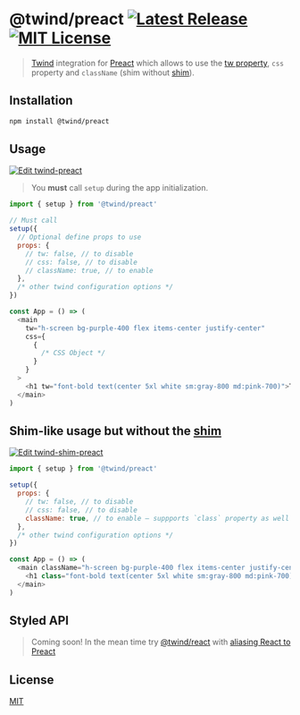 # @twind/preact [![Latest Release](https://flat.badgen.net/npm/v/twind?icon=npm&label&cache=10800&color=blue)](https://www.npmjs.com/package/@twind/preact) [![MIT License](https://flat.badgen.net/github/license/tw-in-js/use-twind-with)](https://github.com/tw-in-js/use-twind-with/blob/main/LICENSE)

> [Twind](https://twind.dev) integration for [Preact](https://preactjs.com) which allows to use the [tw property](https://github.com/tw-in-js/twind-jsx-preprocessor/blob/main/docs/tw-prop.md), `css` property and `className` (shim without [shim](https://twind.dev/docs/handbook/getting-started/using-the-shim.html)).

## Installation

```sh
npm install @twind/preact
```

## Usage

[![Edit twind-preact](https://codesandbox.io/static/img/play-codesandbox.svg)](https://codesandbox.io/s/thirsty-banzai-smrpi?fontsize=14&hidenavigation=1&theme=dark)

> You **must** call `setup` during the app initialization.

```js
import { setup } from '@twind/preact'

// Must call
setup({
  // Optional define props to use
  props: {
    // tw: false, // to disable
    // css: false, // to disable
    // className: true, // to enable
  },
  /* other twind configuration options */
})

const App = () => (
  <main
    tw="h-screen bg-purple-400 flex items-center justify-center"
    css={
      {
        /* CSS Object */
      }
    }
  >
    <h1 tw="font-bold text(center 5xl white sm:gray-800 md:pink-700)">This is Twind!</h1>
  </main>
)
```

## Shim-like usage but without the [shim](https://twind.dev/docs/handbook/getting-started/using-the-shim.html)

[![Edit twind-shim-preact](https://codesandbox.io/static/img/play-codesandbox.svg)](https://codesandbox.io/s/twind-preact-forked-wfou9?fontsize=14&hidenavigation=1&theme=dark)

```js
import { setup } from '@twind/preact'

setup({
  props: {
    // tw: false, // to disable
    // css: false, // to disable
    className: true, // to enable – suppports `class` property as well
  },
  /* other twind configuration options */
})

const App = () => (
  <main className="h-screen bg-purple-400 flex items-center justify-center">
    <h1 class="font-bold text(center 5xl white sm:gray-800 md:pink-700)">This is Twind!</h1>
  </main>
)
```

## Styled API

> Coming soon! In the mean time try [@twind/react](https://github.com/tw-in-js/twind-react) with [aliasing React to Preact](https://preactjs.com/guide/v10/getting-started#aliasing-react-to-preact)

## License

[MIT](https://github.com/tw-in-js/use-with-twind/blob/main/LICENSE)
